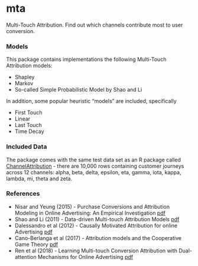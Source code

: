 # mta
Multi-Touch Attribution. Find out which channels contribute most to user conversion. 

### Models

This package contains implementations the following Multi-Touch Attribution models:

* Shapley 
* Markov
* So-called Simple Probabilistic Model by Shao and Li

In addition, some popular heuristic “models” are included, specifically

* First Touch
* Linear
* Last Touch
* Time Decay

### Included Data

The package comes with the same test data set as an R package called [ChannelAttribution](https://cran.r-project.org/web/packages/ChannelAttribution/ChannelAttribution.pdf)  - there are 10,000 rows containing customer journeys across 12 channels: alpha, beta, delta, epsilon, eta, gamma, iota, kappa, lambda, mi, theta and zeta.

### References

* Nisar and Yeung (2015) - Purchase Conversions and Attribution Modeling in Online Advertising: An Empirical Investigation [pdf](https://eprints.soton.ac.uk/380534/1/GHLEFMG_FGMJHM_VJ1QM9QF.pdf)
* Shao and Li (2011)  - Data-driven Multi-touch Attribution Models [pdf](http://www0.cs.ucl.ac.uk/staff/w.zhang/rtb-papers/data-conv-att.pdf)
* Dalessandro et al (2012) - Causally Motivated Attribution for online Advertising [pdf](https://dstillery.com/wp-content/uploads/2016/07/CAUSALLY-MOTIVATED-ATTRIBUTION.pdf)
* Cano-Berlanga et al  (2017) - Attribution models and the Cooperative Game Theory [pdf](https://www.recercat.cat/bitstream/handle/2072/290758/201702.pdf?sequence=1)
* Ren et al (2018) - Learning Multi-touch Conversion Attribution
with Dual-attention Mechanisms for Online Advertising [pdf](https://arxiv.org/pdf/1808.03737.pdf)
